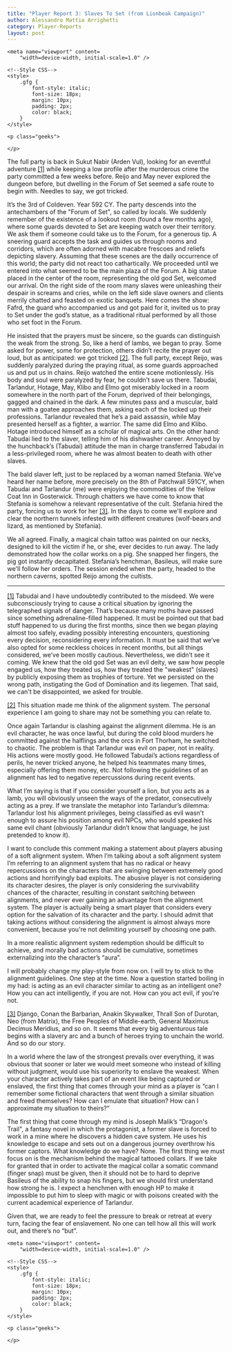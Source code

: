 ```yaml
---
title: "Player Report 3: Slaves To Set (from Lionbeak Campaign)"
author: Alessandro Mattia Arrighetti
category: Player-Reports
layout: post
---
```

<html lang="en">
  
<head>
    <meta charset="UTF-8" />
    <meta http-equiv="X-UA-Compatible" content="IE=edge" />
  
    <meta name="viewport" content=
        "width=device-width, initial-scale=1.0" />
  
    <!--Style CSS-->
    <style>
        .gfg {
            font-style: italic;
            font-size: 18px;
            margin: 10px;
            padding: 2px;
            color: black;
        }
    </style>
</head>
  
<body>
    <p class="gfg">
    </p>
  
    <p class="geeks">
    
    </p>
</body>
  
</html>


The full party is back in Sukut Nabir (Arden Vul), looking for an eventful adventure <a name="nf1"><sup>[[1]](#fn1)</sup><a> while keeping a low profile after the murderous crime the party committed a few weeks before.
Reijo and May never explored the dungeon before, but dwelling in the Forum of Set seemed a safe route to begin with. Needles to say, we got tricked. 

It’s the 3rd of Coldeven. Year 592 CY. The party descends into the antechambers of the "Forum of Set", so called by locals. We suddenly remember of the existence of a lookout room (found a few months ago), where some guards devoted to Set are keeping watch over their territory. We ask them if someone could take us to the Forum, for a generous tip. A sneering guard accepts the task and guides us through rooms and corridors, which are often adorned with macabre frescoes and reliefs depicting slavery.
Assuming that these scenes are the daily occurrence of this world; the party did not react too cathartically. We proceeded until we entered into what seemed to be the main plaza of the Forum. 
A big statue placed in the center of the room, representing the old god Set, welcomed our arrival.
On the right side of the room many slaves were unleashing their despair in screams and cries, while on the left side slave owners and clients merrily chatted and feasted on exotic banquets. 
Here comes the show: Fafrd, the guard who accompanied us and got paid for it, invited us to pray to Set under the god’s statue, as a traditional ritual performed by all those who set foot in the Forum.

He insisted that the prayers must be sincere, so the guards can distinguish the weak from the strong. So, like a herd of lambs, we began to pray. Some asked for power, some for protection, others didn’t recite the prayer out loud, but as anticipated: we got tricked <a name="nf2"><sup>[[2]](#fn2)</sup><a>. The full party, except Reijo, was suddenly paralyzed during the praying ritual, as some guards approached us and put us in chains.  Reijo watched the entire scene motionlessly. His body and soul were paralyzed by fear, he couldn’t save us there.
Tabudai, Tarlandur, Hotage, May, Klibo and Elmo got miserably locked in a room somewhere in the north part of the Forum, deprived of their belongings, gagged and chained in the dark. A few minutes pass and a muscular, bald man with a goatee approaches them, asking each of the locked up their professions. Tarlandur revealed that he’s a paid assassin, while May presented herself as a fighter, a warrior. The same did Elmo and Klibo. Hotage introduced himself as a scholar of magical arts. On the other hand: Tabudai lied to the slaver, telling him of his dishwasher career. Annoyed by the hunchback’s (Tabudai) attitude the man in charge transferred Tabudai in a less-privileged room, where he was almost beaten to death with other slaves. 

The bald slaver left, just to be replaced by a woman named Stefania. We’ve heard her name before, more precisely on the 8th of Patchwall 591CY, when Tabudai and Tarlandur (me) were enjoying the commodities of the Yellow Coat Inn in Gosterwick. Through chatters we have come to know that Stefania is somehow a relevant representative of the cult. Stefania hired the party, forcing us to work for her <a name="nf3"><sup>[[3]](#fn3)</sup><a>. In the days to come we'll explore and clear the northern tunnels infested with different creatures (wolf-bears and lizard, as mentioned by Stefania).

We all agreed. Finally, a magical chain tattoo was painted on our necks, designed to kill the victim if he, or she, ever decides to run away. The lady demonstrated how the collar works on a pig. She snapped her fingers, the pig got instantly decapitated. Stefania’s henchman, Basileus, will make sure we'll follow her orders. The session ended when the party, headed to the northern caverns, spotted Reijo among the cultists.

---

<a name="fn1">[[1]](#nf1)</a> Tabudai and I have undoubtedly contributed to the misdeed. We were subconsciously trying to cause a critical situation by ignoring the telegraphed signals of danger. That’s because many moths have passed since something adrenaline-filled happened. It must be pointed out that bad stuff happened to us during the first months, since then we began playing almost too safely, evading possibly interesting encounters, questioning every decision, reconsidering every information. It must be said that we’ve also opted for some reckless choices in recent months, but all things considered, we’ve been mostly cautious. Nevertheless, we didn’t see it coming.
We knew that the old god Set was an evil deity, we saw how people engaged us, how they treated us, how they treated the "weakest" (slaves) by publicly exposing them as trophies of torture.
Yet we persisted on the wrong path, instigating the God of Domination and its liegemen. 
That said, we can't be disappointed, we asked for trouble. 

<a name="fn2">[[2]](#nf2)</a> This situation made me think of the alignment system. The personal experience I am going to share may not be something you can relate to.

Once again Tarlandur is clashing against the alignment dilemma. He is an evil character, he was once lawful, but during the cold blood murders he committed against the halflings and the orcs in Fort Thorham,  he switched to chaotic. The problem is that Tarlandur was evil on paper, not in reality. His actions were mostly good. He followed Tabudai’s actions regardless of perils, he never tricked anyone, he helped his teammates many times, especially offering them money, etc.
Not following the guidelines of an alignment has led to negative repercussions during recent events.

What I’m saying is that if you consider yourself a lion, but you acts as a lamb, you will obviously unseen the ways of the predator, consecutively acting as a prey. If we translate the metaphor into Tarlandur’s dilemma: Tarlandur lost his alignment privileges, being classified as evil wasn't enough to assure his position among evil NPCs, who would speaked his same evil chant (obviously Tarlandur didn’t know that language, he just pretended to know it).
 
I want to conclude this comment making a statement about players abusing of a soft alignment system. When I’m talking about a soft alignment system I’m referring to an alignment system that has no radical or heavy repercussions on the characters that are swinging between extremely good actions and horrifyingly bad exploits. The abusive player is not considering its character desires, the player is only considering the survivability chances of the character, resulting in constant switching between alignments, and never ever gaining an advantage from the alignment system. The player is actually being a smart player that considers every option for the salvation of its character and the party. I should admit that taking actions without considering the alignment is almost always more convenient, because you're not delimiting yourself by choosing one path. 

In a more realistic alignment system redemption should be difficult to achieve, and morally bad actions should be cumulative, sometimes externalizing into the character’s “aura”. 

I will probably change my play-style from now on. I will try to stick to the alignment guidelines. One step at the time. Now a question started boiling in my had: is acting as an evil character similar to acting as an intelligent one? How you can act intelligently, if you are not. How can you act evil, if you’re not.

<a name="fn3">[[3]](#nf3)</a> Django, Conan the Barbarian, Anakin Skywalker, Thrall Son of Durotan, Neo (from Matrix), the Free Peoples of Middle-earth, General Maximus Decimus Meridius, and so on. It seems that every big adventurous tale begins with a slavery arc and a bunch of heroes trying to unchain the world. And so do our story. 

In a world where the law of the strongest prevails over everything, it was obvious that sooner or later we would meet someone who instead of killing without judgment, would use his superiority to enslave the weakest. When your character actively takes part of an event like being captured or enslaved, the first thing that comes through your mind as a player is “can I remember some fictional characters that went through a similar situation and freed themselves? How can I emulate that situation? How can I approximate my situation to theirs?” 

The first thing that come through my mind is Joseph Malik’s “Dragon's Trail", a fantasy novel in which the protagonist, a former slave is forced to work in a mine where he discovers a hidden cave system. He uses his knowledge to escape and sets out on a dangerous journey overthrow his former captors.
What knowledge do we have? None. The first thing we must focus on is the mechanism behind the magical tattooed collars. If we take for granted that in order to activate the magical collar a somatic command (finger snap) must be given, then it should not be to hard to deprive Basileus of the ability to snap his fingers, but we should first understand how strong he is. I expect a henchmen with enough HP to make it impossible to put him to sleep with magic or with poisons created with the current academical experience of Tarlandur.

Given that, we are ready to feel the pressure to break or retreat at every turn, facing the fear of enslavement.
No one can tell how all this will work out, and there’s no “but”. 

<html lang="en">
  
<head>
    <meta charset="UTF-8" />
    <meta http-equiv="X-UA-Compatible" content="IE=edge" />
  
    <meta name="viewport" content=
        "width=device-width, initial-scale=1.0" />
  
    <!--Style CSS-->
    <style>
        .gfg {
            font-style: italic;
            font-size: 18px;
            margin: 10px;
            padding: 2px;
            color: black;
        }
    </style>
</head>
  
<body>
    <p class="gfg">
     </p>
  
    <p class="geeks">
    
    </p>
</body>
  
</html>
